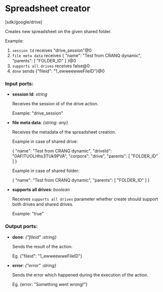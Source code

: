 # Spreadsheet creator

[sdk/google/drive]

Creates new spreadsheet on the given shared folder.

Example:
1. `session Id` receives "drive_session"@0 
2. `file meta data` receives  {
  "name": "Test from CRANQ dynamic",
  "parents": [
    "FOLDER_ID"
  ]
}@0
3. `supports all drives` receives false@0
4. `done` sends {"fileid": "1_ewweewweFileID"}@0 

### Input ports:

* __session Id__: _string_

    Receives the session id of the drive action.
    
    Example: 
    "drive_session"



* __file meta data__: _{string: any}_

    Receives the metadata of the spreadsheet creation.
    
    Example in case of shared drive:
    
    {
      "name": "Test from CRANQ dynamic",
      "driveId": "0AFITUOLHhs3TUk9PVA",
      "corpora": "drive",
      "parents": [
        "FOLDER_ID"
      ]
    }
    
    
    Example in case of shared folder:
    
    {
      "name": "Test from CRANQ dynamic",
      "parents": [
        "FOLDER_ID"
      ]
    }



* __supports all drives__: _boolean_

    Receives `supports all drives` parameter whether create should support both drives and shared drives.
    
    Example: 
    "true"



### Output ports:

* __done__: _{"fileid" :string}_

    Sends the result of the action.
    
    Eg.
    {"fileid": "1_ewweewweFileID"}



* __error__: _{"error" :string}_

    Sends the error which happened during the execution of the action.
    
    Eg.
    {error: "Something went wrong!"}



